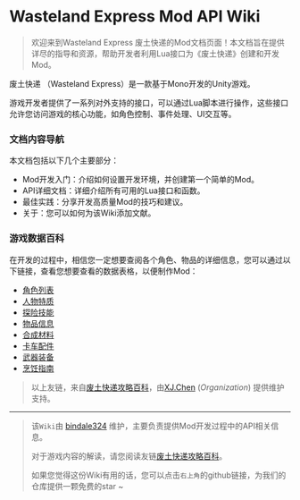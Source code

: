 # Wasteland Express Mod API Wiki

> 欢迎来到Wasteland Express 废土快递的Mod文档页面！本文档旨在提供详尽的指导和资源，帮助开发者利用Lua接口为《废土快递》创建和开发Mod。

废土快递 （Wasteland Express）是一款基于Mono开发的Unity游戏。

游戏开发者提供了一系列对外支持的接口，可以通过Lua脚本进行操作，这些接口允许您访问游戏的核心功能，如角色控制、事件处理、UI交互等。



### 文档内容导航

本文档包括以下几个主要部分：

+ Mod开发入门：介绍如何设置开发环境，并创建第一个简单的Mod。
+ API详细文档：详细介绍所有可用的Lua接口和函数。
+ 最佳实践：分享开发高质量Mod的技巧和建议。
+ 关于：您可以如何为该Wiki添加文献。



### 游戏数据百科

在开发的过程中，相信您一定想要查阅各个角色、物品的详细信息，您可以通过以下链接，查看您想要查看的数据表格，以便制作Mod：

+ [角色列表](https://xjwiki.github.io/wastelandExpress/page/%E8%A7%92%E8%89%B2%E5%88%97%E8%A1%A8.html)
+ [人物特质](https://xjwiki.github.io/wastelandExpress/page/%E4%BA%BA%E7%89%A9%E7%89%B9%E8%B4%A8.html)
+ [探险技能](https://xjwiki.github.io/wastelandExpress/page/%E6%8E%A2%E9%99%A9%E6%8A%80%E8%83%BD.html)
+ [物品信息](https://xjwiki.github.io/wastelandExpress/page/%E7%89%A9%E5%93%81%E4%BF%A1%E6%81%AF.html)
+ [合成材料](https://xjwiki.github.io/wastelandExpress/page/%E5%90%88%E6%88%90%E6%9D%90%E6%96%99.html)
+ [卡车配件](https://xjwiki.github.io/wastelandExpress/page/%E5%8D%A1%E8%BD%A6%E9%85%8D%E4%BB%B6.html)
+ [武器装备](https://xjwiki.github.io/wastelandExpress/page/%E6%AD%A6%E5%99%A8%E8%A3%85%E5%A4%87.html)
+ [烹饪指南](https://xjwiki.github.io/wastelandExpress/page/%E7%83%B9%E9%A5%AA%E6%8C%87%E5%8D%97.html)



> 以上友链，来自[废土快递攻略百科](https://xjwiki.github.io/wastelandExpress/index.html)，由[XJ.Chen](https://github.com/xjwiki) (*Organization*) 提供维护支持。



---

> 该`Wiki`由 [bindale324](https://github.com/bindale324) 维护，主要负责提供Mod开发过程中的API相关信息。
>
> 对于游戏内容的解读，请您阅读友链[废土快递攻略百科](https://xjwiki.github.io/wastelandExpress/index.html)。
>
> 如果您觉得这份Wiki有用的话，您可以点击`右上角`的github链接，为我们的仓库提供一颗免费的star ~ 